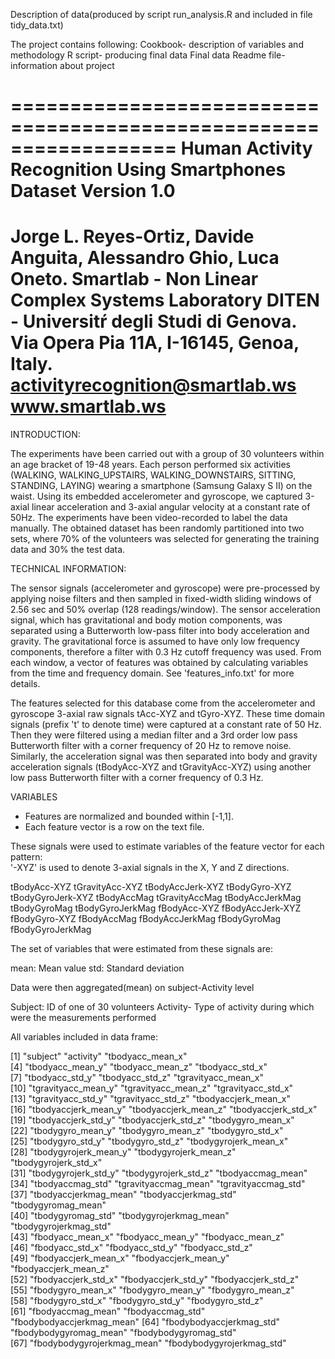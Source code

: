 
Description of data(produced by script run_analysis.R and included in file tidy_data.txt)

The project contains following:
Cookbook- description of variables and methodology
R script- producing final data
Final data
Readme file- information about project

==================================================================
Human Activity Recognition Using Smartphones Dataset
Version 1.0
==================================================================
Jorge L. Reyes-Ortiz, Davide Anguita, Alessandro Ghio, Luca Oneto.
Smartlab - Non Linear Complex Systems Laboratory
DITEN - Universitŕ degli Studi di Genova.
Via Opera Pia 11A, I-16145, Genoa, Italy.
activityrecognition@smartlab.ws
www.smartlab.ws
==================================================================
INTRODUCTION:

The experiments have been carried out with a group of 30 volunteers within an age bracket of 19-48 years. Each person performed six activities (WALKING, WALKING_UPSTAIRS, WALKING_DOWNSTAIRS, SITTING, STANDING, LAYING) wearing a smartphone (Samsung Galaxy S II) on the waist. Using its embedded accelerometer and gyroscope, we captured 3-axial linear acceleration and 3-axial angular velocity at a constant rate of 50Hz. The experiments have been video-recorded to label the data manually. The obtained dataset has been randomly partitioned into two sets, where 70% of the volunteers was selected for generating the training data and 30% the test data. 

TECHNICAL INFORMATION:

The sensor signals (accelerometer and gyroscope) were pre-processed by applying noise filters and then sampled in fixed-width sliding windows of 2.56 sec and 50% overlap (128 readings/window). The sensor acceleration signal, which has gravitational and body motion components, was separated using a Butterworth low-pass filter into body acceleration and gravity. The gravitational force is assumed to have only low frequency components, therefore a filter with 0.3 Hz cutoff frequency was used. From each window, a vector of features was obtained by calculating variables from the time and frequency domain. See 'features_info.txt' for more details. 

The features selected for this database come from the accelerometer and gyroscope 3-axial raw signals tAcc-XYZ and tGyro-XYZ. These time domain signals (prefix 't' to denote time) were captured at a constant rate of 50 Hz. Then they were filtered using a median filter and a 3rd order low pass Butterworth filter with a corner frequency of 20 Hz to remove noise. Similarly, the acceleration signal was then separated into body and gravity acceleration signals (tBodyAcc-XYZ and tGravityAcc-XYZ) using another low pass Butterworth filter with a corner frequency of 0.3 Hz. 



VARIABLES

- Features are normalized and bounded within [-1,1].
- Each feature vector is a row on the text file.

These signals were used to estimate variables of the feature vector for each pattern:  
'-XYZ' is used to denote 3-axial signals in the X, Y and Z directions.

tBodyAcc-XYZ
tGravityAcc-XYZ
tBodyAccJerk-XYZ
tBodyGyro-XYZ
tBodyGyroJerk-XYZ
tBodyAccMag
tGravityAccMag
tBodyAccJerkMag
tBodyGyroMag
tBodyGyroJerkMag
fBodyAcc-XYZ
fBodyAccJerk-XYZ
fBodyGyro-XYZ
fBodyAccMag
fBodyAccJerkMag
fBodyGyroMag
fBodyGyroJerkMag

The set of variables that were estimated from these signals are: 

mean: Mean value
std: Standard deviation


Data were then aggregated(mean) on subject-Activity level

Subject: ID of one of 30 volunteers
Activity- Type of activity during which were the measurements performed

All variables included in data frame:

 [1] "subject"                   "activity"                  "tbodyacc_mean_x"          
 [4] "tbodyacc_mean_y"           "tbodyacc_mean_z"           "tbodyacc_std_x"           
 [7] "tbodyacc_std_y"            "tbodyacc_std_z"            "tgravityacc_mean_x"       
[10] "tgravityacc_mean_y"        "tgravityacc_mean_z"        "tgravityacc_std_x"        
[13] "tgravityacc_std_y"         "tgravityacc_std_z"         "tbodyaccjerk_mean_x"      
[16] "tbodyaccjerk_mean_y"       "tbodyaccjerk_mean_z"       "tbodyaccjerk_std_x"       
[19] "tbodyaccjerk_std_y"        "tbodyaccjerk_std_z"        "tbodygyro_mean_x"         
[22] "tbodygyro_mean_y"          "tbodygyro_mean_z"          "tbodygyro_std_x"          
[25] "tbodygyro_std_y"           "tbodygyro_std_z"           "tbodygyrojerk_mean_x"     
[28] "tbodygyrojerk_mean_y"      "tbodygyrojerk_mean_z"      "tbodygyrojerk_std_x"      
[31] "tbodygyrojerk_std_y"       "tbodygyrojerk_std_z"       "tbodyaccmag_mean"         
[34] "tbodyaccmag_std"           "tgravityaccmag_mean"       "tgravityaccmag_std"       
[37] "tbodyaccjerkmag_mean"      "tbodyaccjerkmag_std"       "tbodygyromag_mean"        
[40] "tbodygyromag_std"          "tbodygyrojerkmag_mean"     "tbodygyrojerkmag_std"     
[43] "fbodyacc_mean_x"           "fbodyacc_mean_y"           "fbodyacc_mean_z"          
[46] "fbodyacc_std_x"            "fbodyacc_std_y"            "fbodyacc_std_z"           
[49] "fbodyaccjerk_mean_x"       "fbodyaccjerk_mean_y"       "fbodyaccjerk_mean_z"      
[52] "fbodyaccjerk_std_x"        "fbodyaccjerk_std_y"        "fbodyaccjerk_std_z"       
[55] "fbodygyro_mean_x"          "fbodygyro_mean_y"          "fbodygyro_mean_z"         
[58] "fbodygyro_std_x"           "fbodygyro_std_y"           "fbodygyro_std_z"          
[61] "fbodyaccmag_mean"          "fbodyaccmag_std"           "fbodybodyaccjerkmag_mean" 
[64] "fbodybodyaccjerkmag_std"   "fbodybodygyromag_mean"     "fbodybodygyromag_std"     
[67] "fbodybodygyrojerkmag_mean" "fbodybodygyrojerkmag_std"